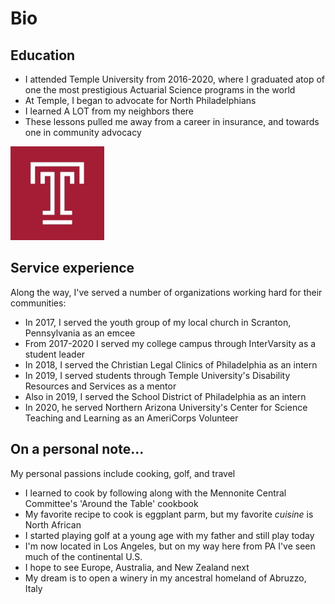 # Bio

## Education
- I attended Temple University from 2016-2020, where I graduated atop of one the most prestigious Actuarial Science programs in the world
- At Temple, I began to advocate for North Philadelphians
- I learned A LOT from my neighbors there
- These lessons pulled me away from a career in insurance, and towards one in community advocacy

<img src="Temple Logo.jpg" alt="AmeriCorps recruitment feature" width="150"/>

## Service experience
Along the way, I've served a number of organizations working hard for their communities:
- In 2017, I served the youth group of my local church in Scranton, Pennsylvania as an emcee
- From 2017-2020 I served my college campus through InterVarsity as a student leader
- In 2018, I served the Christian Legal Clinics of Philadelphia as an intern
- In 2019, I served students through Temple University's Disability Resources and Services as a mentor
- Also in 2019, I served the School District of Philadelphia as an intern
- In 2020, he served Northern Arizona University's Center for Science Teaching and Learning as an AmeriCorps Volunteer

## On a personal note...
My personal passions include cooking, golf, and travel
- I learned to cook by following along with the Mennonite Central Committee's 'Around the Table' cookbook
- My favorite recipe to cook is eggplant parm, but my favorite *cuisine* is North African
- I started playing golf at a young age with my father and still play today
- I'm now located in Los Angeles, but on my way here from PA I've seen much of the continental U.S.
- I hope to see Europe, Australia, and New Zealand next
- My dream is to open a winery in my ancestral homeland of Abruzzo, Italy
